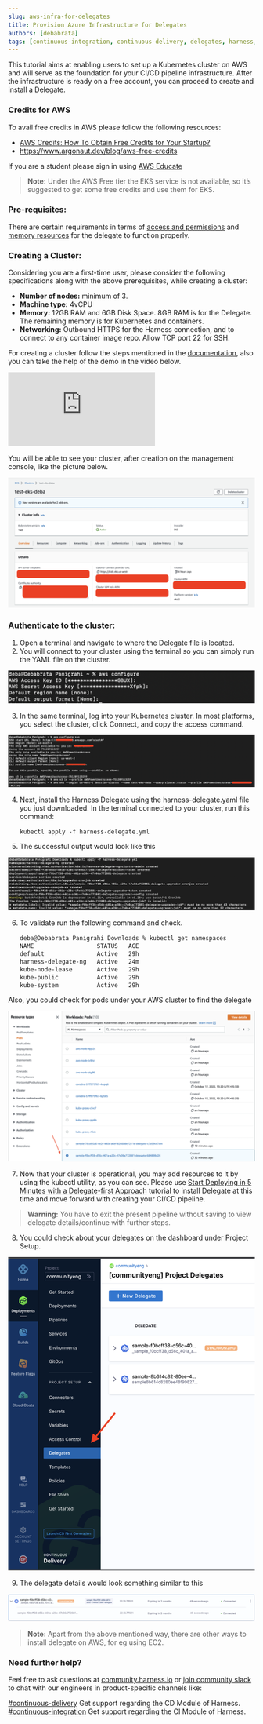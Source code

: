 ```yaml
---
slug: aws-infra-for-delegates
title: Provision Azure Infrastructure for Delegates
authors: [debabrata]
tags: [continuous-integration, continuous-delivery, delegates, harness, cme]
---
```


This tutorial aims at enabling users to set up a Kubernetes cluster on AWS and will serve as the foundation for your CI/CD pipeline infrastructure. After the infrastructure is ready on a free account, you can proceed to create and install a Delegate. 

### Credits for AWS

To avail free credits in AWS please follow the following resources:
- [AWS Credits: How To Obtain Free Credits for Your Startup?](https://www.lastweekinaws.com/blog/how-to-get-free-aws-credits-4-tactics-to-use/)
- https://www.argonaut.dev/blog/aws-free-credits

If you are a student please sign in using [AWS Educate](https://aws.amazon.com/education/awseducate/)

> **Note:**
>Under the AWS Free tier the EKS service is not available, so it’s suggested to get some free credits and use them for EKS. 

### Pre-requisites:
There are certain requirements in terms of [access and permissions](https://docs.harness.io/article/2132l9r4gt#permissions) and [memory resources](https://docs.harness.io/article/2132l9r4gt#compute_resources) for the delegate to function properly. 

### Creating a Cluster: 
Considering you are a first-time user, please consider the following specifications along with the above prerequisites, while creating a cluster:
- **Number of nodes:** minimum of 3.
- **Machine type:** 4vCPU
- **Memory:** 12GB RAM and 6GB Disk Space. 8GB RAM is for the Delegate. The remaining memory is for Kubernetes and containers.
- **Networking:** Outbound HTTPS for the Harness connection, and to connect to any container image repo. Allow TCP port 22 for SSH.

For creating a cluster follow the steps mentioned in the [documentation](https://docs.aws.amazon.com/eks/latest/userguide/create-cluster.html), also you can take the help of the demo in the video below. 

<div className="iframe-wrapper">
<iframe
    src="https://www.youtube.com/embed/p6xDCz00TxU"
    frameborder="0"
    allow="autoplay; encrypted-media"
    allowfullscreen
>
</iframe>
</div>

You will be able to see your cluster, after creation on the management console, like the picture below. 

![AWS Dashboard](website/blog/2022-11-03-aws-infra-for-delegate/aws-dashboard.png)

### Authenticate to the cluster:
1. Open a terminal and navigate to where the Delegate file is located.
2. You will connect to your cluster using the terminal so you can simply run the YAML file on the cluster.

![AWS Access](website/blog/2022-11-03-aws-infra-for-delegate/aws-access.png)

3. In the same terminal, log into your Kubernetes cluster. In most platforms, you select the cluster, click Connect, and copy the access command.

![AWS Configure](website/blog/2022-11-03-aws-infra-for-delegate/aws-configure.png)

4. Next, install the Harness Delegate using the harness-delegate.yaml file you just downloaded. In the terminal connected to your cluster, run this command:
    
    ```ssh
    kubectl apply -f harness-delegate.yml
    ```
5. The successful output would look like this

![delegate-install](website/blog/2022-11-03-aws-infra-for-delegate/delegate-install.png)

6. To validate run the following command and check.

    ```ssh
    deba@Debabrata Panigrahi Downloads % kubectl get namespaces
    NAME                  STATUS   AGE
    default               Active   29h
    harness-delegate-ng   Active   24m
    kube-node-lease       Active   29h
    kube-public           Active   29h
    kube-system           Active   29h
    ```

Also, you could check for pods under your AWS cluster to find the delegate

![delegate pods](website/blog/2022-11-03-aws-infra-for-delegate/delegate-pods.png)

7. Now that your cluster is operational, you may add resources to it by using the kubectl utility, as you can see. Please use [Start Deploying in 5 Minutes with a Delegate-first Approach](https://www.harness.io/technical-blog/deploy-in-5-minutes-with-a-delegate-first-approach) tutorial to install Delegate at this time and move forward with creating your CI/CD pipeline.

> **Warning:**
> You have to exit the present pipeline without saving to view delegate details/continue with further steps.


8. You could check about your delegates on the dashboard under Project Setup.

![check-delegate](website/blog/2022-11-03-aws-infra-for-delegate/check-delegate.png)

9. The delegate details would look something similar to this

![delegate-available](website/blog/2022-11-03-aws-infra-for-delegate/delegate-available.png)

> **Note:**
> Apart from the above mentioned way, there are other ways to install delegate on AWS, for eg using EC2. 

### Need further help? 

Feel free to ask questions at [community.harness.io](https://community.harness.io/c/harness/7) or  [join community slack](https://join.slack.com/t/harnesscommunity/shared_invite/zt-y4hdqh7p-RVuEQyIl5Hcx4Ck8VCvzBw) to chat with our engineers in product-specific channels like:

[#continuous-delivery](https://join.slack.com/share/enQtMzkwNjIzMDIxMDEwMy1mYjM2M2FlY2Y3ZWM5ZTRiMGM0MzI1ZTA2YzIxNDYzYjFiODVjZjZlZmE5ZTRmZmZlZjEzYWY1YzU4ODdmNmVj)  Get support regarding the CD Module of Harness.
[#continuous-integration](https://join.slack.com/share/enQtMzkyMzI1ODcxNzAxMi05MTI2M2VlNmVhZDY4NTlkM2JiODgxNWQ5NzY4NGU4MjE0MDQ1MDhlZTM0ZjA1ZjAyNjc3N2E4YmY2ZTc2YWY0) Get support regarding the CI Module of Harness.



